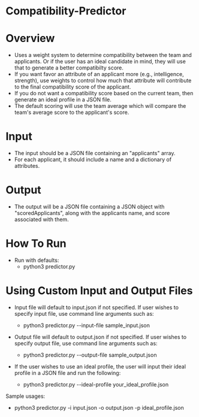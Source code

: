 # Compatibility-Predictor

# Overview
- Uses a weight system to determine compatibility between the team and applicants.  Or if the user has an ideal candidate in mind, they will use that to generate a better compatibilty score.
- If you want favor an attribute of an applicant more (e.g., intelligence, strength), use weights to control how much that attribute will contribute to the final compatibility score of the applicant.
- If you do not want a compatibility score based on the current team, then generate an ideal profile in a JSON file.
- The default scoring will use the team average which will compare the team's average score to the applicant's score.


# Input
- The input should be a JSON file containing an "applicants" array.
- For each applicant, it should include a name and a dictionary of attributes.

# Output
- The output will be a JSON file containing a JSON object with "scoredApplicants", along with the applicants name, and score associated with them.

# How To Run

- Run with defaults:
    - python3 predictor.py


# Using Custom Input and Output Files
- Input file will default to input.json if not specified.  If user wishes to specify input file, use command line arguments such as:
    * python3 predictor.py --input-file sample_input.json

- Output file will default to output.json if not specified.  If user wishes to specify output file, use command line arguments such as:
    * python3 predictor.py --output-file sample_output.json

- If the user wishes to use an ideal profile, the user will input their ideal profile in a JSON file and run the following:
    * python3 predictor.py --ideal-profile your_ideal_profile.json

Sample usages:
- python3 predictor.py -i input.json -o output.json -p ideal_profile.json
